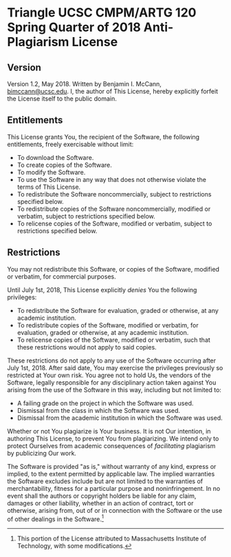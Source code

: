 # Triangle UCSC CMPM/ARTG 120 Spring Quarter of 2018 Anti-Plagiarism License

## Version

Version 1.2, May 2018. Written by Benjamin I. McCann, bimccann@ucsc.edu.
I, the author of This License, hereby explicitly forfeit the License itself
to the public domain.

## Entitlements

This License grants You, the recipient of the Software,
the following entitlements, freely exercisable without limit:

* To download the Software.
* To create copies of the Software.
* To modify the Software.
* To use the Software in any way
  that does not otherwise violate the terms of This License.
* To redistribute the Software noncommercially,
  subject to restrictions specified below.
* To redistribute copies of the Software noncommercially,
  modified or verbatim, subject to restrictions specified below.
* To relicense copies of the Software, modified or verbatim,
  subject to restrictions specified below.

## Restrictions

You may not redistribute this Software, or copies of the Software,
modified or verbatim, for commercial purposes.

Until July 1st, 2018,
This License explicitly *denies* You the following privileges:

* To redistribute the Software for evaluation, graded or otherwise,
  at any academic institution.
* To redistribute copies of the Software, modified or verbatim,
  for evaluation, graded or otherwise, at any academic institution.
* To relicense copies of the Software, modified or verbatim,
  such that these restrictions would not apply to said copies.

These restrictions do not apply to any use of the Software
occurring after July 1st, 2018. After said date,
You may exercise the privileges previously so restricted
at Your own risk. You agree not to hold Us, the vendors of the Software,
legally responsible for any disciplinary action taken against You
arising from the use of the Software in this way,
including but not limited to:

* A failing grade on the project in which the Software was used.
* Dismissal from the class in which the Software was used.
* Dismissal from the academic institution in which the Software was used.

Whether or not You plagiarize is Your business.
It is not Our intention, in authoring This License,
to prevent You from plagiarizing.
We intend only to protect Ourselves from academic consequences
of *facilitating* plagiarism by publicizing Our work.

The Software is provided "as is," without warranty of any kind,
express or implied, to the extent permitted by applicable law.
The implied warranties the Software excludes include but are not limited
to the warranties of merchantability, fitness for a particular purpose and
noninfringement. In no event shall the authors or copyright holders be
liable for any claim, damages or other liability, whether in an action of
contract, tort or otherwise, arising from, out of or in connection with
the Software or the use of other dealings in the Software.[^fn1]

[^fn1]: This portion of the License attributed
    to Massachusetts Institute of Technology,
    with some modifications.
